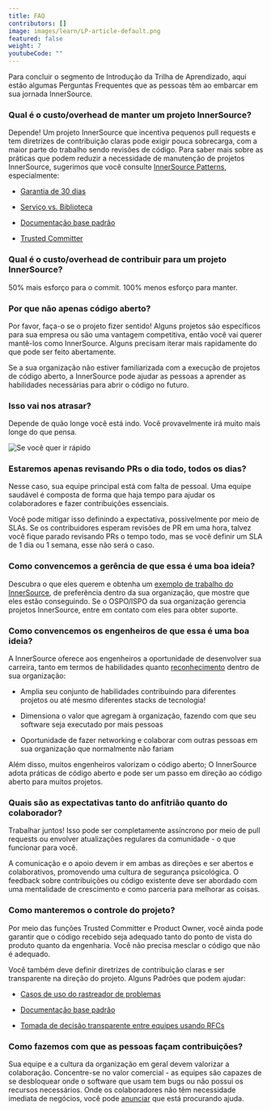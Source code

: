 ```yaml
---
title: FAQ
contributors: []
image: images/learn/LP-article-default.png
featured: false
weight: 7
youtubeCode: ""
---
```

<div class="paragraph">
<p>Para concluir o segmento de Introdução da Trilha de Aprendizado, aqui estão algumas Perguntas Frequentes que as pessoas têm ao embarcar em sua jornada InnerSource.</p>
</div>
<div class="sect2">
<h3 id="_qual_é_o_custooverhead_de_manter_um_projeto_innersource">Qual é o custo/overhead de manter um projeto InnerSource?</h3>
<div class="paragraph">
<p>Depende! Um projeto InnerSource que incentiva pequenos pull requests e tem diretrizes de contribuição claras pode exigir pouca sobrecarga, com a maior parte do trabalho sendo revisões de código. Para saber mais sobre as práticas que podem reduzir a necessidade de manutenção de projetos InnerSource, sugerimos que você consulte <a href="https://patterns.innersourcecommons.org/">InnerSource Patterns</a>, especialmente:</p>
</div>
<div class="ulist">
<ul>
<li>
<p><a href="https://patterns.innersourcecommons.org/p/30-day-warranty">Garantia de 30 dias</a></p>
</li>
<li>
<p><a href="https://patterns.innersourcecommons.org/p/service-vs-library">Serviço vs. Biblioteca</a></p>
</li>
<li>
<p><a href="https://patterns.innersourcecommons.org/p/base-documentation">Documentação base padrão</a></p>
</li>
<li>
<p><a href="https://patterns.innersourcecommons.org/p/trusted-committer">Trusted Committer</a></p>
</li>
</ul>
</div>
</div>
<div class="sect2">
<h3 id="_qual_é_o_custooverhead_de_contribuir_para_um_projeto_innersource">Qual é o custo/overhead de contribuir para um projeto InnerSource?</h3>
<div class="paragraph">
<p>50% mais esforço para o commit. 100% menos esforço para manter.</p>
</div>
</div>
<div class="sect2">
<h3 id="_por_que_não_apenas_código_aberto">Por que não apenas código aberto?</h3>
<div class="paragraph">
<p>Por favor, faça-o se o projeto fizer sentido! Alguns projetos são específicos para sua empresa ou são uma vantagem competitiva, então você vai querer mantê-los como InnerSource. Alguns precisam iterar mais rapidamente do que pode ser feito abertamente.</p>
</div>
<div class="paragraph">
<p>Se a sua organização não estiver familiarizada com a execução de projetos de código aberto, a InnerSource pode ajudar as pessoas a aprender as habilidades necessárias para abrir o código no futuro.</p>
</div>
</div>
<div class="sect2">
<h3 id="_isso_vai_nos_atrasar">Isso vai nos atrasar?</h3>
<div class="paragraph">
<p>Depende de quão longe você está indo. Você provavelmente irá muito mais longe do que pensa.</p>
</div>
<div class="imageblock">
<div class="content">
<img src="https://user-images.githubusercontent.com/9609562/151901209-52b3468b-dedd-4319-9ca3-38b6b2bcfaf5.png" alt="Se você quer ir rápido" width="vá sozinho. Se quer ir longe" height="vá acompanhado">
</div>
</div>
</div>
<div class="sect2">
<h3 id="_estaremos_apenas_revisando_prs_o_dia_todo_todos_os_dias">Estaremos apenas revisando PRs o dia todo, todos os dias?</h3>
<div class="paragraph">
<p>Nesse caso, sua equipe principal está com falta de pessoal. Uma equipe saudável é composta de forma que haja tempo para ajudar os colaboradores e fazer contribuições essenciais.</p>
</div>
<div class="paragraph">
<p>Você pode mitigar isso definindo a expectativa, possivelmente por meio de SLAs. Se os contribuidores esperam revisões de PR em uma hora, talvez você fique parado revisando PRs o tempo todo, mas se você definir um SLA de 1 dia ou 1 semana, esse não será o caso.</p>
</div>
</div>
<div class="sect2">
<h3 id="_como_convencemos_a_gerência_de_que_essa_é_uma_boa_ideia">Como convencemos a gerência de que essa é uma boa ideia?</h3>
<div class="paragraph">
<p>Descubra o que eles querem e obtenha um <a href="https://innersourcecommons.org/stories">exemplo de trabalho do InnerSource</a>, de preferência dentro da sua organização, que mostre que eles estão conseguindo. Se o OSPO/ISPO da sua organização gerencia projetos InnerSource, entre em contato com eles para obter suporte.</p>
</div>
</div>
<div class="sect2">
<h3 id="_como_convencemos_os_engenheiros_de_que_essa_é_uma_boa_ideia">Como convencemos os engenheiros de que essa é uma boa ideia?</h3>
<div class="paragraph">
<p>A InnerSource oferece aos engenheiros a oportunidade de desenvolver sua carreira, tanto em termos de habilidades quanto <a href="https://patterns.innersourcecommons.org/p/praise-participants">reconhecimento</a> dentro de sua organização:</p>
</div>
<div class="ulist">
<ul>
<li>
<p>Amplia seu conjunto de habilidades contribuindo para diferentes projetos ou até mesmo diferentes stacks de tecnologia!</p>
</li>
<li>
<p>Dimensiona o valor que agregam à organização, fazendo com que seu software seja executado por mais pessoas</p>
</li>
<li>
<p>Oportunidade de fazer networking e colaborar com outras pessoas em sua organização que normalmente não fariam</p>
</li>
</ul>
</div>
<div class="paragraph">
<p>Além disso, muitos engenheiros valorizam o código aberto; O InnerSource adota práticas de código aberto e pode ser um passo em direção ao código aberto para muitos projetos.</p>
</div>
</div>
<div class="sect2">
<h3 id="_quais_são_as_expectativas_tanto_do_anfitrião_quanto_do_colaborador">Quais são as expectativas tanto do anfitrião quanto do colaborador?</h3>
<div class="paragraph">
<p>Trabalhar juntos! Isso pode ser completamente assíncrono por meio de pull requests ou envolver atualizações regulares da comunidade - o que funcionar para você.</p>
</div>
<div class="paragraph">
<p>A comunicação e o apoio devem ir em ambas as direções e ser abertos e colaborativos, promovendo uma cultura de segurança psicológica. O feedback sobre contribuições ou código existente deve ser abordado com uma mentalidade de crescimento e como parceria para melhorar as coisas.</p>
</div>
</div>
<div class="sect2">
<h3 id="_como_manteremos_o_controle_do_projeto">Como manteremos o controle do projeto?</h3>
<div class="paragraph">
<p>Por meio das funções Trusted Committer e Product Owner, você ainda pode garantir que o código recebido seja adequado tanto do ponto de vista do produto quanto da engenharia. Você não precisa mesclar o código que não é adequado.</p>
</div>
<div class="paragraph">
<p>Você também deve definir diretrizes de contribuição claras e ser transparente na direção do projeto. Alguns Padrões que podem ajudar:</p>
</div>
<div class="ulist">
<ul>
<li>
<p><a href="https://patterns.innersourcecommons.org/p/issue-tracker">Casos de uso do rastreador de problemas</a></p>
</li>
<li>
<p><a href="https://patterns.innersourcecommons.org/p/base-documentation">Documentação base padrão</a></p>
</li>
<li>
<p><a href="https://patterns.innersourcecommons.org/p/transparent-cross-team-decision-making-using-rfcs">Tomada de decisão transparente entre equipes usando RFCs</a></p>
</li>
</ul>
</div>
</div>
<div class="sect2">
<h3 id="_como_fazemos_com_que_as_pessoas_façam_contribuições">Como fazemos com que as pessoas façam contribuições?</h3>
<div class="paragraph">
<p>Sua equipe e a cultura da organização em geral devem valorizar a colaboração. Concentre-se no valor comercial - as equipes são capazes de se desbloquear onde o software que usam tem bugs ou não possui os recursos necessários. Onde os colaboradores não têm necessidade imediata de negócios, você pode <a href="https://patterns.innersourcecommons.org/p/gig-marketplace">anunciar</a> que está procurando ajuda.</p>
</div>
</div>
<!--- This file autogenerated from https://github.com/InnerSourceCommons/InnerSourceLearningPath/blob/main/scripts -->